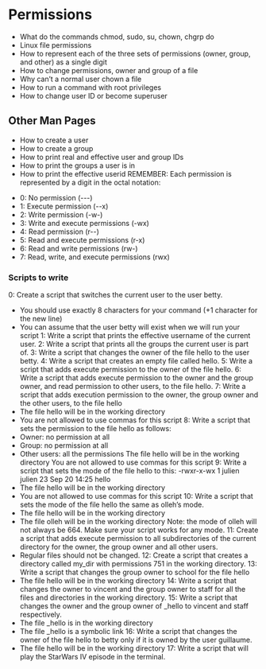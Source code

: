 # Permissions
* What do the commands chmod, sudo, su, chown, chgrp do
* Linux file permissions
* How to represent each of the three sets of permissions (owner, group, and other) as a single digit
* How to change permissions, owner and group of a file
* Why can’t a normal user chown a file
* How to run a command with root privileges
* How to change user ID or become superuser
## Other Man Pages
* How to create a user
* How to create a group
* How to print real and effective user and group IDs
* How to print the groups a user is in
* How to print the effective userid
REMEMBER:
  Each permission is represented by a digit in the octal notation:
- 0: No permission (---)
- 1: Execute permission (--x)
- 2: Write permission (-w-)
- 3: Write and execute permissions (-wx)
- 4: Read permission (r--)
- 5: Read and execute permissions (r-x)
- 6: Read and write permissions (rw-)
- 7: Read, write, and execute permissions (rwx)
### Scripts to write
0: Create a script that switches the current user to the user betty.
* You should use exactly 8 characters for your command (+1 character for the new line)
* You can assume that the user betty will exist when we will run your script
1: Write a script that prints the effective username of the current user.
2: Write a script that prints all the groups the current user is part of.
3: Write a script that changes the owner of the file hello to the user betty.
4: Write a script that creates an empty file called hello.
5: Write a script that adds execute permission to the owner of the file hello.
6: Write a script that adds execute permission to the owner and the group owner, and read permission to other users, to the file hello.
7: Write a script that adds execution permission to the owner, the group owner and the other users, to the file hello
* The file hello will be in the working directory
* You are not allowed to use commas for this script
8: Write a script that sets the permission to the file hello as follows:
* Owner: no permission at all
* Group: no permission at all
* Other users: all the permissions
The file hello will be in the working directory You are not allowed to use commas for this script
9: Write a script that sets the mode of the file hello to this:
  -rwxr-x-wx 1 julien julien 23 Sep 20 14:25 hello
* The file hello will be in the working directory
* You are not allowed to use commas for this script
10: Write a script that sets the mode of the file hello the same as olleh’s mode.
* The file hello will be in the working directory
* The file olleh will be in the working directory
Note: the mode of olleh will not always be 664. Make sure your script works for any mode.
11: Create a script that adds execute permission to all subdirectories of the current directory for the owner, the group owner and all other users.
* Regular files should not be changed.
12: Create a script that creates a directory called my_dir with permissions 751 in the working directory.
13: Write a script that changes the group owner to school for the file hello
* The file hello will be in the working directory 
14: Write a script that changes the owner to vincent and the group owner to staff for all the files and directories in the working directory.
15: Write a script that changes the owner and the group owner of _hello to vincent and staff respectively.
* The file _hello is in the working directory
* The file _hello is a symbolic link
16: Write a script that changes the owner of the file hello to betty only if it is owned by the user guillaume.
* The file hello will be in the working directory
17: Write a script that will play the StarWars IV episode in the terminal.
